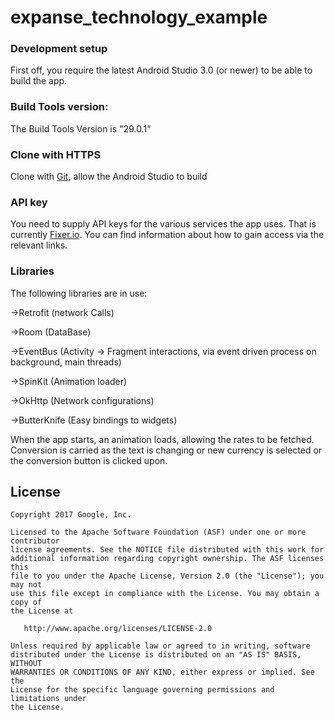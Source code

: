 # expanse_technology_example

### Development setup

First off, you require the latest Android Studio 3.0 (or newer) to be able to build the app.

### Build Tools version:
 
 The Build Tools Version is "29.0.1"

### Clone with HTTPS

Clone with [Git](https://github.com/Jendorski/expanse_technology_example.git), allow the Android Studio to build

### API key

You need to supply API keys for the various services the
app uses. That is currently [Fixer.io](https://fixer.io/documentation). You can find information about
how to gain access via the relevant links.


### Libraries 


The following libraries are in use:

->Retrofit (network Calls)

->Room (DataBase)

->EventBus (Activity -> Fragment interactions, via event driven process on background, main threads)

->SpinKit (Animation loader)

->OkHttp (Network configurations)

->ButterKnife (Easy bindings to widgets)

When the app starts, an animation loads, allowing the rates to be fetched. Conversion is carried as the text is changing
or new currency is selected or the conversion button is clicked upon.

## License

```
Copyright 2017 Google, Inc.

Licensed to the Apache Software Foundation (ASF) under one or more contributor
license agreements. See the NOTICE file distributed with this work for
additional information regarding copyright ownership. The ASF licenses this
file to you under the Apache License, Version 2.0 (the "License"); you may not
use this file except in compliance with the License. You may obtain a copy of
the License at

   http://www.apache.org/licenses/LICENSE-2.0

Unless required by applicable law or agreed to in writing, software
distributed under the License is distributed on an "AS IS" BASIS, WITHOUT
WARRANTIES OR CONDITIONS OF ANY KIND, either express or implied. See the
License for the specific language governing permissions and limitations under
the License.
```
